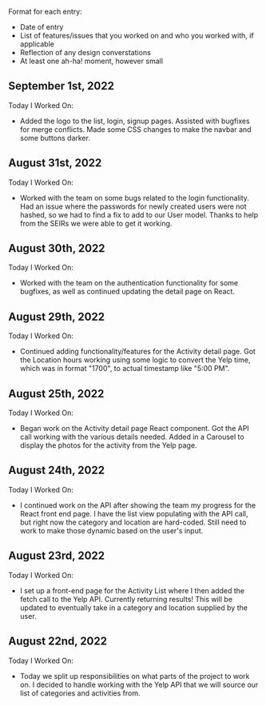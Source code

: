 Format for each entry:

- Date of entry
- List of features/issues that you worked on and who you worked with, if applicable
- Reflection of any design converstations
- At least one ah-ha! moment, however small

## September 1st, 2022

Today I Worked On:

* Added the logo to the list, login, signup pages. Assisted with bugfixes for merge conflicts. Made some CSS changes to make the navbar and some buttons darker.

## August 31st, 2022

Today I Worked On:

* Worked with the team on some bugs related to the login functionality. Had an issue where the passwords for newly created users were not hashed, so we had to find a fix to add to our User model. Thanks to help from the SEIRs we were able to get it working.

## August 30th, 2022

Today I Worked On:

* Worked with the team on the authentication functionality for some bugfixes, as well as continued updating the detail page on React.

## August 29th, 2022

Today I Worked On:

* Continued adding functionality/features for the Activity detail page. Got the Location hours working using some logic to convert the Yelp time, which was in format "1700", to actual timestamp like "5:00 PM".

## August 25th, 2022

Today I Worked On:

* Began work on the Activity detail page React component. Got the API call working with the various details needed. Added in a Carousel to display the photos for the activity from the Yelp page.

## August 24th, 2022

Today I Worked On:

* I continued work on the API after showing the team my progress for the React front end page. I have the list view populating with the API call, but right now the category and location are hard-coded. Still need to work to make those dynamic based on the user's input.

## August 23rd, 2022

Today I Worked On:

* I set up a front-end page for the Activity List where I then added the fetch call to the Yelp API. Currently returning results! This will be updated to eventually take in a category and location supplied by the user.

## August 22nd, 2022

Today I Worked On:

* Today we split up responsibilities on what parts of the project to work on. I decided to handle working with the Yelp API that we will source our list of categories and activities from.